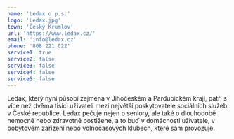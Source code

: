 ```yaml
---
name: 'Ledax o.p.s.'
logo: 'Ledax.jpg'
town: 'Český Krumlov'
url: 'https://www.ledax.cz/'
email: 'info@ledax.cz'
phone: '808 221 022'
service1: true
service2: false
service3: false
service4: false
service5: false
---
```


Ledax, který nyní působí zejména v Jihočeském a Pardubickém kraji, patří s více než dvěma tisíci uživateli mezi největší poskytovatele sociálních služeb v České republice. Ledax pečuje nejen o seniory, ale také o dlouhodobě nemocné nebo zdravotně postižené, a to buď v domácnosti uživatele, v pobytovém zařízení nebo volnočasových klubech, které sám provozuje.
